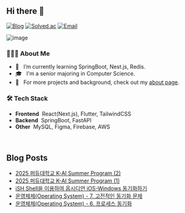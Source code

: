 ## Hi there 👋

[![Blog](https://img.shields.io/badge/Blog-inup.dev-3b82f6?style=flat-square)](https://inup.site/)
[![Solved.ac](https://img.shields.io/badge/Solved.ac-inup-17ce3a?style=flat-square)](https://solved.ac/profile/inup)
[![Email](https://img.shields.io/badge/Email-inup@kakao.com-yellow?style=flat-square)](mailto:inup@kakao.com)

![image](https://github.com/user-attachments/assets/0370db4b-dccd-41c5-a8ed-e2e78ef38577)


### 👨🏻‍💻 About Me

- 🌱 &nbsp; I’m currently learning SpringBoot, Nest.js, Redis.
- 🎓 &nbsp; I'm a senior majoring in Computer Science.
- 📄 &nbsp; For more projects and background, check out my [about page](https://inup.site/about).

### 🛠 Tech Stack

- **Frontend**&nbsp; React(Next.js), Flutter, TailwindCSS
- **Backend**&nbsp; SpringBoot, FastAPI
- **Other**&nbsp; MySQL, Figma, Firebase, AWS

<br/>

## Blog Posts
<!-- BLOG-POST-LIST:START -->
- [2025 퍼듀대학교 K-AI Summer Program &lpar;2&rpar;](https://in-up.netlify.app/kai-purdue-02/)
- [2025 퍼듀대학교 K-AI Summer Program &lpar;1&rpar;](https://in-up.netlify.app/kai-purdue-01/)
- [iSH Shell을 이용하여 옵시디언 iOS-Windows 동기화하기](https://in-up.netlify.app/obsidian-ios/)
- [운영체제&lpar;Operating System&rpar; - 7. 고전적인 동기화 문제](https://in-up.netlify.app/os-07-sync-problems/)
- [운영체제&lpar;Operating System&rpar; - 6. 프로세스 동기화](https://in-up.netlify.app/os-06-synchronization/)
<!-- BLOG-POST-LIST:END -->
